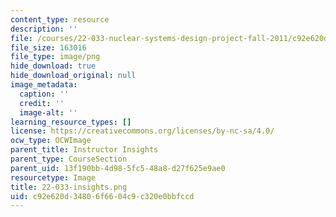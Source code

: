 ```yaml
---
content_type: resource
description: ''
file: /courses/22-033-nuclear-systems-design-project-fall-2011/c92e620d34806f6604c9c320e0bbfccd_22-033-insights.png
file_size: 163016
file_type: image/png
hide_download: true
hide_download_original: null
image_metadata:
  caption: ''
  credit: ''
  image-alt: ''
learning_resource_types: []
license: https://creativecommons.org/licenses/by-nc-sa/4.0/
ocw_type: OCWImage
parent_title: Instructor Insights
parent_type: CourseSection
parent_uid: 13f190bb-4d98-5fc5-48a8-d27f625e9ae0
resourcetype: Image
title: 22-033-insights.png
uid: c92e620d-3480-6f66-04c9-c320e0bbfccd
---
```

